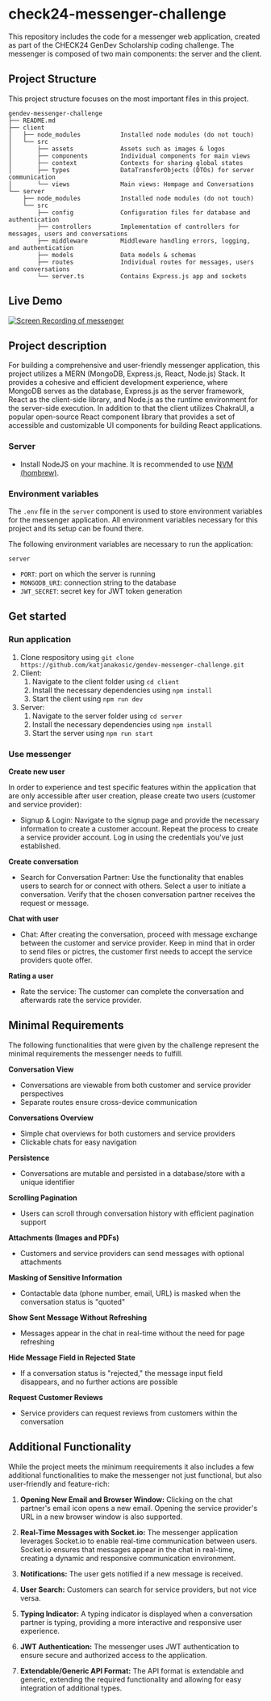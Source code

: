 # check24-messenger-challenge

This repository includes the code for a messenger web application, created as part of the CHECK24 GenDev Scholarship coding challenge. The messenger is composed of two main components: the server and the client.

## Project Structure

This project structure focuses on the most important files in this project.

```
gendev-messenger-challenge
├── README.md
├── client
│   ├── node_modules           Installed node modules (do not touch)
│   └── src
│       ├── assets             Assets such as images & logos
│       ├── components         Individual components for main views
│       ├── context            Contexts for sharing global states
│       ├── types              DataTransferObjects (DTOs) for server communication
│       └── views              Main views: Hompage and Conversations
└── server
    ├── node_modules           Installed node modules (do not touch)
    └── src
        ├── config             Configuration files for database and authentication
        ├── controllers        Implementation of controllers for messages, users and conversations
        ├── middleware         Middleware handling errors, logging, and authentication
        ├── models             Data models & schemas
        ├── routes             Individual routes for messages, users and conversations
        └── server.ts          Contains Express.js app and sockets

```

## Live Demo
[![Screen Recording of messenger](https://img.youtube.com/vi/jr9dfn3ArfQ/default.jpg)](https://youtu.be/jr9dfn3ArfQ)

## Project description

For building a comprehensive and user-friendly messenger application, this project utilizes a MERN (MongoDB, Express.js, React, Node.js) Stack. It provides a cohesive and efficient development experience, where MongoDB serves as the database, Express.js as the server framework, React as the client-side library, and Node.js as the runtime environment for the server-side execution. In addition to that the client utilizes ChakraUI, a popular open-source React component library that provides a set of accessible and customizable UI components for building React applications.

### Server

- Install NodeJS on your machine. It is recommended to use [NVM (hombrew)](https://medium.com/devops-techable/how-to-install-nvm-node-version-manager-on-macos-with-homebrew-1bc10626181).


### Environment variables

The `.env` file in the `server` component is used to store environment variables for the messenger application. All environment variables necessary for this project and its setup can be found there.

The following environment variables are necessary to run the application:

`server`

- `PORT`: port on which the server is running
- `MONGODB_URI`: connection string to the database
- `JWT_SECRET`: secret key for JWT token generation

## Get started

### Run application

1. Clone respository using `git clone https://github.com/katjanakosic/gendev-messenger-challenge.git`
2. Client:
   1. Navigate to the client folder using `cd client`
   2. Install the necessary dependencies using `npm install`
   3. Start the client using `npm run dev`
3. Server:
   1. Navigate to the server folder using `cd server`
   2. Install the necessary dependencies using `npm install`
   3. Start the server using `npm run start`

### Use messenger

**Create new user**

In order to experience and test specific features within the application that are only accessible after user creation, please create two users (customer and service provider):

- Signup & Login:
  Navigate to the signup page and provide the necessary information to create a customer account.
  Repeat the process to create a service provider account.
  Log in using the credentials you've just established.

**Create conversation**

- Search for Conversation Partner: 
Use the functionality that enables users to search for or connect with others. Select a user to initiate a conversation. Verify that the chosen conversation partner receives the request or message.

**Chat with user**
- Chat: After creating the conversation, proceed with message exchange between the customer and service provider. Keep in mind that in order to send files or pictres, the customer first needs to accept the service providers quote offer.

**Rating a user**
- Rate the service: The customer can complete the conversation and afterwards rate the service provider.

## Minimal Requirements
The following functionalities that were given by the challenge represent the minimal requirements the messenger needs to fulfill.

**Conversation View**

- Conversations are viewable from both customer and service provider perspectives
- Separate routes ensure cross-device communication

**Conversations Overview**

- Simple chat overviews for both customers and service providers
- Clickable chats for easy navigation

**Persistence**

- Conversations are mutable and persisted in a database/store with a unique identifier

**Scrolling Pagination**

- Users can scroll through conversation history with efficient pagination support

**Attachments (Images and PDFs)**

- Customers and service providers can send messages with optional attachments

**Masking of Sensitive Information**

- Contactable data (phone number, email, URL) is masked when the conversation status is "quoted"

**Show Sent Message Without Refreshing**

- Messages appear in the chat in real-time without the need for page refreshing

**Hide Message Field in Rejected State**

- If a conversation status is "rejected," the message input field disappears, and no further actions are possible

**Request Customer Reviews**

- Service providers can request reviews from customers within the conversation

## Additional Functionality

While the project meets the minimum reequirements it also includes a few additional functionalities to make the messenger not just functional, but also user-friendly and feature-rich:

1. **Opening New Email and Browser Window:** Clicking on the chat partner's email icon opens a new email. Opening the service provider's URL in a new browser window is also supported.

2. **Real-Time Messages with Socket.io:** The messenger application leverages Socket.io to enable real-time communication between users. Socket.io ensures that messages appear in the chat in real-time, creating a dynamic and responsive communication environment.

3. **Notifications:** The user gets notified if a new message is received.

4. **User Search:** Customers can search for service providers, but not vice versa.

5. **Typing Indicator:** A typing indicator is displayed when a conversation partner is typing, providing a more interactive and responsive user experience.

6. **JWT Authentication:** The messenger uses JWT authentication to ensure secure and authorized access to the application.

7. **Extendable/Generic API Format:** The API format is extendable and generic, extending the required functionality and allowing for easy integration of additional types.
